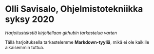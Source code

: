 # Olli Savisalo, Ohjelmistotekniikka syksy 2020

*Harjoitustekstiä kirjoitellaan githubin tarkastelua varten*


Tällä harjoituksella tarkastelemme **Markdown-tyyliä**, mikä ei ole kaikille aikaisemmin tuttua.
